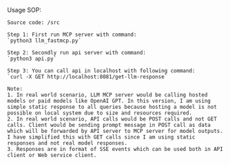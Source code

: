 Usage SOP:

    Source code: /src

    Step 1: First run MCP server with command:
    `python3 llm_fastmcp.py`
    
    Step 2: Secondly run api server with command:
    `python3 api.py`
    
    Step 3: You can call api in localhost with following command:
    `curl -X GET http://localhost:8081/get-llm-response`
    
    Note:
    1. In real world scenario, LLM MCP server would be calling hosted models or paid models like OpenAI GPT. In this version, I am using simple static response to all queries because hosting a model is not possible on local system due to size and resources required.
    2. In real world scenario, API calls would be POST calls and not GET calls. Client would be sending prompt message in POST call as data which will be forwarded by API server to MCP server for model outputs. I have simplified this with GET calls since I am using static responses and not real model responses.
    3. Responses are in format of SSE events which can be used both in API client or Web service client.
